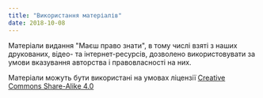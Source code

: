 ```yaml
---
title: "Використання матеріалів"
date: 2018-10-08
---
```


Матеріали видання "Маєш право знати", в тому числі взяті з наших друкованих, відео- та інтернет-ресурсів, дозволено використовувати за умови вказування авторства і правовласності на них.

Матеріали можуть бути використані на умовах ліцензії [Creative Commons Share-Alike 4.0](https://creativecommons.org/licenses/by-sa/4.0/deed.uk)

